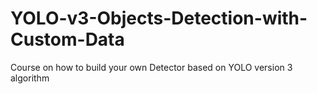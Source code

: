 # YOLO-v3-Objects-Detection-with-Custom-Data
Course on how to build your own Detector based on YOLO version 3 algorithm

